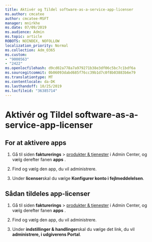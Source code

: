 ```yaml
---
title: Aktivér og Tildel software-as-a-service-app-licenser
ms.author: cmcatee
author: cmcatee-MSFT
manager: mnirkhe
ms.date: 07/09/2019
ms.audience: Admin
ms.topic: article
ROBOTS: NOINDEX, NOFOLLOW
localization_priority: Normal
ms.collection: Adm_O365
ms.custom:
- "9000563"
- "2422"
ms.openlocfilehash: d9cd02a778a7a979271b38e3df06c5bc7c1bdf6a
ms.sourcegitcommit: 0b06093dabd685f76cc39b1d7c0f8b03883b6e79
ms.translationtype: MT
ms.contentlocale: da-DK
ms.lasthandoff: 10/25/2019
ms.locfileid: "36385714"
---
```

# <a name="activate-and-assign-software-as-a-service-app-licenses"></a>Aktivér og Tildel software-as-a-service-app-licenser 

## <a name="to-activate-apps"></a>For at aktivere apps

1. Gå til siden **fakturerings** > [produkter & tjenester](https://go.microsoft.com/fwlink/p/?linkid=842054) i Admin Center, og vælg derefter fanen **apps** .

2. Find og vælg den app, du vil administrere.

3. Under **licenser**skal du vælge **Konfigurer konto i fejlmeddelelsen**.  

## <a name="to-assign-app-licenses"></a>Sådan tildeles app-licenser

1. Gå til siden **fakturerings** > [produkter & tjenester](https://go.microsoft.com/fwlink/p/?linkid=842054) i Admin Center, og vælg derefter fanen **apps** .

2. Find og vælg den app, du vil administrere.  

3. Under **indstillinger & handlinger**skal du vælge det link, du vil **administrere, i udgiverens Portal**.